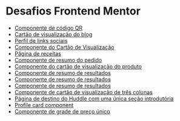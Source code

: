 <body>
    <h1>Desafios Frontend Mentor</h1>
     <ul>
        <li><a href ="https://thiagotelheiro.github.io/desafios-frontend-mentor/componente-de-codigoqr/index.html">Componente de código QR</a></li>
        <li><a href ="https://thiagotelheiro.github.io/desafios-frontend-mentor/cartao-de-visualizacao-do-blog/index.html">Cartão de visualização do blog</a></li>
        <li><a href ="https://thiagotelheiro.github.io/desafios-frontend-mentor/social-links-profile/index.html">Perfil de links sociais</a></li>
        <li><a href ="https://thiagotelheiro.github.io/desafios-frontend-mentor/componente-do-cart%C3%A3o-de-visualiza%C3%A7%C3%A3o-nft/index.html">Componente do Cartão de Visualização</a></li>
        <li><a href = "https://thiagotelheiro.github.io/desafios-frontend-mentor/pagina-de-receitas/index.html"> Página de receitas</a></li>
        <li><a href = "https://thiagotelheiro.github.io/desafios-frontend-mentor/order-summary-component/index.html#"> Componente de resumo do pedido</a></li>
        <li><a href = "https://thiagotelheiro.github.io/desafios-frontend-mentor/product-preview-card-component/index.html"> Componente do cartão de visualização do produto </a></li>
        <li><a href = "https://thiagotelheiro.github.io/desafios-frontend-mentor/results-summary-component/index.html"> Componente de resumo de resultados </a></li>
        <li><a href = "https://thiagotelheiro.github.io/desafios-frontend-mentor/results-summary-component/index.html"> Componente de resumo de resultados </a></li>
        <li><a href = "https://thiagotelheiro.github.io/desafios-frontend-mentor/results-summary-component/index.html"> Componente de resumo de resultados </a></li>
        <li><a href = "https://thiagotelheiro.github.io/desafios-frontend-mentor/3-column-preview-card-component/index.html"> Componente de cartão de visualização de três colunas </a></li>
        <li><a href="https://thiagotelheiro.github.io/desafios-frontend-mentor/huddle-landing-page-with-a-single-introductory-section/index.html"> Página de destino do Huddle com uma única seção introdutória </a></li>
        <li><a href="https://thiagotelheiro.github.io/desafios-frontend-mentor/profile-card-component/index.html"> Profile card component </a></li>
        <li><a href="https://thiagotelheiro.github.io/desafios-frontend-mentor/single-price-grid-component/index.html"> Componente de grade de preço único </a></li>
    </ul>
</body>
</html>


